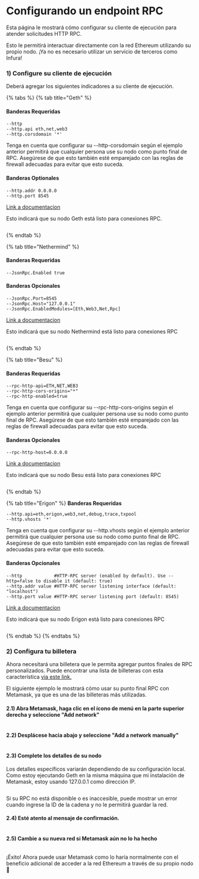 # Configurando un endpoint RPC

Esta página le mostrará cómo configurar su cliente de ejecución para atender solicitudes HTTP RPC.&#x20;

Esto le permitirá interactuar directamente con la red Ethereum utilizando su propio nodo. ¡Ya no es necesario utilizar un servicio de terceros como Infura!

### 1) Configure su cliente de ejecución

Deberá agregar los siguientes indicadores a su cliente de ejecución.

{% tabs %}
{% tab title="Geth" %}
#### Banderas Requeridas

```
--http
--http.api eth,net,web3
--http.corsdomain '*'
```

Tenga en cuenta que configurar su --http-corsdomain según el ejemplo anterior permitirá que cualquier persona use su nodo como punto final de RPC. Asegúrese de que esto también esté emparejado con las reglas de firewall adecuadas para evitar que esto suceda.

#### Banderas Optionales

```
--http.addr 0.0.0.0
--http.port 8545
```

[Link a documentacion](https://geth.ethereum.org/docs/interacting-with-geth/rpc)

Esto indicará que su nodo Geth está listo para conexiones RPC.

<figure><img src="../.gitbook/assets/image (6).png" alt=""><figcaption></figcaption></figure>
{% endtab %}

{% tab title="Nethermind" %}
#### Banderas Requeridas

```
--JsonRpc.Enabled true
```

#### Banderas Opcionales&#x20;

```
--JsonRpc.Port=8545 
--JsonRpc.Host="127.0.0.1" 
--JsonRpc.EnabledModules=[Eth,Web3,Net,Rpc]
```

[Link a documentacion](https://docs.nethermind.io/nethermind/ethereum-client/configuration/jsonrpc)

Esto indicará que su nodo Nethermind está listo para conexiones RPC

<figure><img src="../.gitbook/assets/image (7).png" alt=""><figcaption></figcaption></figure>
{% endtab %}

{% tab title="Besu" %}
#### Banderas Requeridas

```
--rpc-http-api=ETH,NET,WEB3
--rpc-http-cors-origins="*"
--rpc-http-enabled=true
```

Tenga en cuenta que configurar su --rpc-http-cors-origins según el ejemplo anterior permitirá que cualquier persona use su nodo como punto final de RPC. Asegúrese de que esto también esté emparejado con las reglas de firewall adecuadas para evitar que esto suceda.

#### Banderas Opcionales&#x20;

```
--rpc-http-host=0.0.0.0
```

[Link a documentacion](https://besu.hyperledger.org/en/stable/public-networks/how-to/use-besu-api/)

Esto indicará que su nodo Besu está listo para conexiones RPC

<figure><img src="../.gitbook/assets/image (5) (2).png" alt=""><figcaption></figcaption></figure>
{% endtab %}

{% tab title="Erigon" %}
**Banderas Requeridas**

```
--http.api=eth,erigon,web3,net,debug,trace,txpool
--http.vhosts '*'
```

Tenga en cuenta que configurar su --http.vhosts según el ejemplo anterior permitirá que cualquier persona use su nodo como punto final de RPC. Asegúrese de que esto también esté emparejado con las reglas de firewall adecuadas para evitar que esto suceda.

#### Banderas Opcionales&#x20;

```
--http            #HTTP-RPC server (enabled by default). Use --http=false to disable it (default: true)
--http.addr value #HTTP-RPC server listening interface (default: "localhost")
--http.port value #HTTP-RPC server listening port (default: 8545)
```

[Link a documentacion](https://github.com/ledgerwatch/erigon#json-rpc-daemon)

Esto indicará que su nodo Erigon está listo para conexiones RPC

<figure><img src="../.gitbook/assets/image (3) (1).png" alt=""><figcaption></figcaption></figure>
{% endtab %}
{% endtabs %}

### 2) Configura tu billetera

Ahora necesitará una billetera que le permita agregar puntos finales de RPC personalizados. Puede encontrar una lista de billeteras con esta característica [via este link.](https://ethereum.org/en/wallets/find-wallet/)

El siguiente ejemplo le mostrará cómo usar su punto final RPC con Metamask, ya que es una de las billeteras más utilizadas.

#### 2.1) Abra Metamask, haga clic en el ícono de menú en la parte superior derecha y seleccione "Add network"

<figure><img src="../.gitbook/assets/image (12).png" alt=""><figcaption></figcaption></figure>

#### 2.2) Desplácese hacia abajo y seleccione "Add a network manually"

<figure><img src="../.gitbook/assets/image (8).png" alt=""><figcaption></figcaption></figure>

#### 2.3) Complete los detalles de su nodo

Los detalles específicos variarán dependiendo de su configuración local. Como estoy ejecutando Geth en la misma máquina que mi instalación de Metamask, estoy usando 127.0.0.1 como dirección IP.

<figure><img src="../.gitbook/assets/image (13).png" alt=""><figcaption></figcaption></figure>

Si su RPC no está disponible o es inaccesible, puede mostrar un error cuando ingrese la ID de la cadena y no le permitirá guardar la red.

#### 2.4) Esté atento al mensaje de confirmación.

<figure><img src="../.gitbook/assets/image (4) (4).png" alt=""><figcaption></figcaption></figure>

#### 2.5) Cambie a su nueva red si Metamask aún no lo ha hecho

<figure><img src="../.gitbook/assets/image (5).png" alt=""><figcaption></figcaption></figure>

¡Éxito! Ahora puede usar Metamask como lo haría normalmente con el beneficio adicional de acceder a la red Ethereum a través de su propio nodo 🥳
